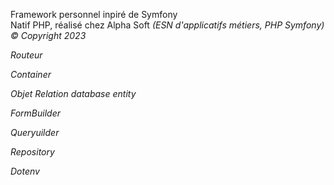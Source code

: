 Framework personnel inpiré de Symfony<br> Natif PHP,
réalisé chez Alpha Soft <em>(ESN d'applicatifs métiers, PHP Symfony)
&copy; Copyright 2023


Routeur

Container

Objet Relation database entity

FormBuilder

Queryuilder

Repository 

Dotenv